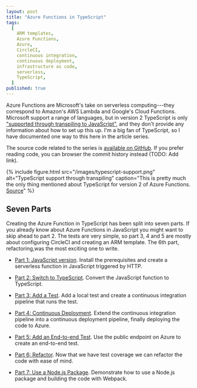 ```yaml
---
layout: post
title: "Azure Functions in TypeScript"
tags:
  [
    ARM templates,
    Azure Functions,
    Azure,
    CircleCI,
    continuous integration,
    continuous deployment,
    infrastructure as code,
    serverless,
    TypeScript,
  ]
published: true
---
```


Azure Functions are Microsoft's take on serverless computing---they correspond to Amazon's AWS Lambda and Google's Cloud Functions. Microsoft support a range of languages, but in version 2 TypeScript is only ["supported through transpiling to JavaScript"](https://docs.microsoft.com/en-us/azure/azure-functions/functions-versions#languages), and they don't provide any information about how to set up this up. I'm a big fan of TypeScript, so I have documented one way to this here in the article series.

The source code related to the series is [available on GitHub](https://github.com/janaagaard75/azure-functions-typescript). If you prefer reading code, you can browser the commit history instead (TODO: Add link).

{% include figure.html
  src="/images/typescript-support.png"
  alt="TypeScript support through transpiling"
  caption="This is pretty much the only thing mentioned about TypeScript for version 2 of Azure Functions. <a href='https://docs.microsoft.com/en-us/azure/azure-functions/functions-versions#languages'>Source</a>"
%}

## Seven Parts

Creating the Azure Function in TypeScript has been split into seven parts. If you already know about Azure Functions in JavaScript you might want to skip ahead to part 2. The tests are very simple, so part 3, 4 and 5 are mostly about configuring CircleCI and creating an ARM template. The 6th part, refactoring,was the most exciting one to write.

- [Part 1: JavaScript version](/blog/2019-06-12-part-1-javascript-version). Install the prerequisites and create a serverless function in JavaScript triggered by HTTP.

- [Part 2: Switch to TypeScript](/blog/2019-06-12-part-2-switch-to-typescript). Convert the JavaScript function to TypeScript.

- [Part 3: Add a Test](/blog/2019-06-12-part-3-local-test). Add a local test and create a continuous integration pipeline that runs the test.

- [Part 4: Continuous Deployment](/blog/2020-05-01-part-4-continuous-deployment). Extend the continuous integration pipeline into a continuous deployment pipeline, finally deploying the code to Azure.

- [Part 5: Add an End-to-end Test](/blog/2020-05-01-part-5-end-to-end-test). Use the public endpoint on Azure to create an end-to-end test.

- [Part 6: Refactor](/blog/2020-05-01-part-6-refactor). Now that we have test coverage we can refactor the code with ease of mind.

- [Part 7: Use a Node.js Package](/blog/2020-05-01-part-7-node-package). Demonstrate how to use a Node.js package and building the code with Webpack.
